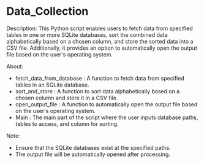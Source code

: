 # Data_Collection
 
 Description: 
 This Python script enables users to fetch data from specified tables in one or more SQLite databases, sort the combined data alphabetically based on a chosen column, and store the sorted data into a CSV file. Additionally, it provides an option to automatically open the output file based on the user's operating system.

About:
- fetch_data_from_database : A function to fetch data from specified tables in an SQLite database.
- sort_and_store : A function to sort data alphabetically based on a chosen column and store it in a CSV file.
- open_output_file : A function to automatically open the output file based on the user's operating system.
- Main : The main part of the script where the user inputs database paths, tables to access, and column for sorting.

Note:
- Ensure that the SQLite databases exist at the specified paths.
- The output file will be automatically opened after processing.